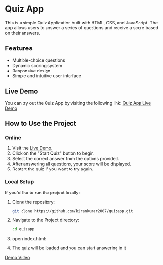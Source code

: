 # Quiz App

This is a simple Quiz Application built with HTML, CSS, and JavaScript. The app allows users to answer a series of questions and receive a score based on their answers.

## Features

- Multiple-choice questions
- Dynamic scoring system
- Responsive design
- Simple and intuitive user interface

## Live Demo

You can try out the Quiz App by visiting the following link:
[Quiz App Live Demo](https://kirankumar2007.github.io/Maze-Game/)

## How to Use the Project

### Online

1. Visit the [Live Demo](https://kirankumar2007.github.io/quizapp/).
2. Click on the "Start Quiz" button to begin.
3. Select the correct answer from the options provided.
4. After answering all questions, your score will be displayed.
5. Restart the quiz if you want to try again.

### Local Setup

If you'd like to run the project locally:

1. Clone the repository:
   ```bash
   git clone https://github.com/kirankumar2007/quizapp.git

2. Navigate to the Project directory:
   ```bash
   cd quizapp
3. open index.html:

4. The quiz will be loaded and you can start answering in it

[Demo Video](https://drive.google.com/file/d/1QSnRR0WyO5dvLzfhhCZ72wIH4zKugHmn/view?usp=drive_link)
